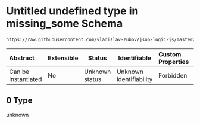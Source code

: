 # Untitled undefined type in missing_some Schema

```txt
https://raw.githubusercontent.com/vladislav-zubov/json-logic-js/master/schemas/operators/accessor/missing_some.json#/examples/0
```




| Abstract            | Extensible | Status         | Identifiable            | Custom Properties | Additional Properties | Access Restrictions | Defined In                                                                         |
| :------------------ | ---------- | -------------- | ----------------------- | :---------------- | --------------------- | ------------------- | ---------------------------------------------------------------------------------- |
| Can be instantiated | No         | Unknown status | Unknown identifiability | Forbidden         | Allowed               | none                | [missing_some.json\*](operators/accessor/missing_some.json "open original schema") |

## 0 Type

unknown
